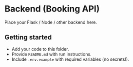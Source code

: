 # Backend (Booking API)

Place your Flask / Node / other backend here.

## Getting started
- Add your code to this folder.
- Provide `README.md` with run instructions.
- Include `.env.example` with required variables (no secrets!).
